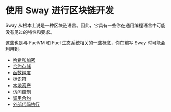 # 使用 Sway 进行区块链开发

Sway 从根本上说是一种区块链语言。因此，它具有一些你在通用编程语言中可能没有见过的特性和要求。

这些也是与 FuelVM 和 Fuel 生态系统相关的一些概念，你在编写 Sway 时可能会利用到。

- [哈希和加密](./hashing_and_cryptography.md)
- [合约存储](./storage.md)
- [函数纯度](./purity.md)
- [标识符](./identifiers.md)
- [本地资产](./native_assets.md)
- [访问控制](./access_control.md)
- [调用合约](./calling_contracts.md)
- [外部代码执行](./external_code.md)
